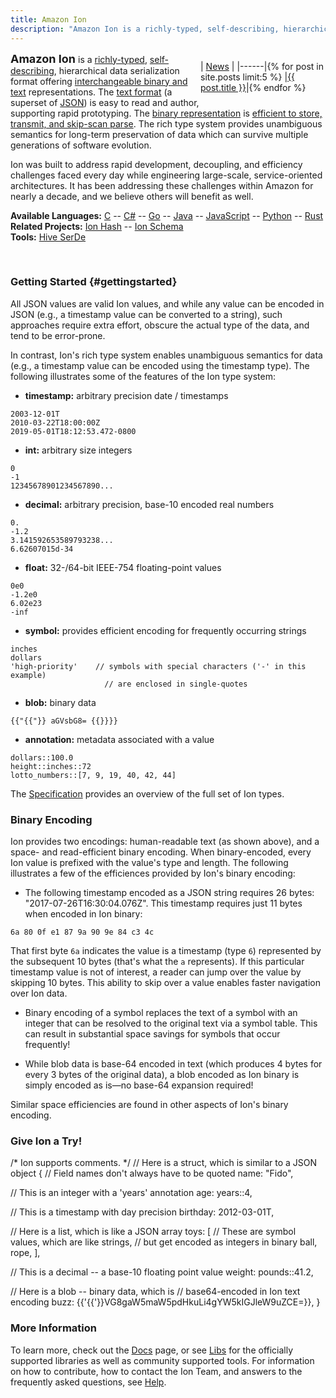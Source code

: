 ```yaml
---
title: Amazon Ion
description: "Amazon Ion is a richly-typed, self-describing, hierarchical data serialization format offering interchangeable binary and text representations. Ion was built to address rapid development, decoupling, and efficiency challenges faced every day while engineering large-scale, service-oriented architectures. Ion has been addressing these challenges within Amazon for nearly a decade, and we believe others will benefit as well."
---
```


<div style="float:right; width:200px" markdown="block">

| [News][7] |
|------|{% for post in site.posts limit:5 %}
|<a href="{{site.baseurl}}{{post.url}}">{{ post.title }}</a>|{% endfor %}

</div>

**<font size="+1">Amazon Ion</font>** is a [richly-typed][13], [self-describing][15], hierarchical data serialization
format offering [interchangeable binary and text][14] representations. The [text format][10]
(a superset of [JSON][1]) is easy to read and author, supporting rapid
prototyping. The [binary representation][11] is [efficient to store, transmit, and
skip-scan parse][16].  The rich type system provides unambiguous semantics for
long-term preservation of data which can survive multiple generations
of software evolution.

Ion was built to address rapid development, decoupling, and efficiency
challenges faced every day while engineering large-scale, service-oriented
architectures. It has been addressing these challenges within Amazon for nearly
a decade, and we believe others will benefit as well.

**Available Languages:** [C][4] -- [C#][20] -- [Go][21] -- [Java][3] -- [JavaScript][6] -- [Python][5] -- [Rust][22]<br>
**Related Projects:** [Ion Hash][19] -- [Ion Schema][17]<br>
**Tools:** [Hive SerDe][18]<br>

<br>

### Getting Started {#gettingstarted}

All JSON values are valid Ion values, and while any value can be encoded in JSON (e.g., a timestamp value can be converted to a string), such approaches require extra effort, obscure the actual type of the data, and tend to be error-prone.

In contrast, Ion's rich type system enables unambiguous semantics for data (e.g., a timestamp value can be encoded using the timestamp type).  The following illustrates some of the features of the Ion type system:

* **timestamp:**  arbitrary precision date / timestamps
```
2003-12-01T
2010-03-22T18:00:00Z
2019-05-01T18:12:53.472-0800
```

* **int:**  arbitrary size integers
```
0
-1
12345678901234567890...
```

* **decimal:**  arbitrary precision, base-10 encoded real numbers
```
0.
-1.2
3.141592653589793238...
6.62607015d-34
```

* **float:**  32-/64-bit IEEE-754 floating-point values
```
0e0
-1.2e0
6.02e23
-inf
```

* **symbol:**  provides efficient encoding for frequently occurring strings
```
inches
dollars
'high-priority'    // symbols with special characters ('-' in this example)
                     // are enclosed in single-quotes
```

* **blob:**  binary data
```
{{"{{"}} aGVsbG8= {{}}}}
```

* **annotation:**  metadata associated with a value
```
dollars::100.0
height::inches::72
lotto_numbers::[7, 9, 19, 40, 42, 44]
```

The [Specification][10] provides an overview of the full set of Ion types.

### Binary Encoding

Ion provides two encodings:  human-readable text (as shown above), and a space- and read-efficient binary encoding.  When binary-encoded, every Ion value is prefixed with the value's type and length.  The following illustrates a few of the efficiences provided by Ion's binary encoding:

* The following timestamp encoded as a JSON string requires 26 bytes:  "2017-07-26T16:30:04.076Z".  This timestamp requires just 11 bytes when encoded in Ion binary:
```
6a 80 0f e1 87 9a 90 9e 84 c3 4c
```
That first byte `6a` indicates the value is a timestamp (type `6`) represented by the subsequent 10 bytes (that's what the `a` represents).  If this particular timestamp value is not of interest, a reader can jump over the value by skipping 10 bytes.  This ability to skip over a value enables faster navigation over Ion data.

* Binary encoding of a symbol replaces the text of a symbol with an integer that can be resolved to the original text via a symbol table.  This can result in substantial space savings for symbols that occur frequently!

* While blob data is base-64 encoded in text (which produces 4 bytes for every 3 bytes of the original data), a blob encoded as Ion binary is simply encoded as is&mdash;no base-64 expansion required!

Similar space efficiencies are found in other aspects of Ion's binary encoding.

### Give Ion a Try!

<div class="ion-source">
/* Ion supports comments. */
// Here is a struct, which is similar to a JSON object
{
  // Field names don't always have to be quoted
  name: "Fido",

  // This is an integer with a 'years' annotation
  age: years::4,

  // This is a timestamp with day precision
  birthday: 2012-03-01T,

  // Here is a list, which is like a JSON array
  toys: [
    // These are symbol values, which are like strings,
    // but get encoded as integers in binary
    ball,
    rope,
  ],

  // This is a decimal -- a base-10 floating point value
  weight: pounds::41.2,

  // Here is a blob -- binary data, which is
  // base64-encoded in Ion text encoding
  buzz: {{'{{'}}VG8gaW5maW5pdHkuLi4gYW5kIGJleW9uZCE=}},
}
</div>
<script async src="assets/ion-widget.js"></script>

### More Information

To learn more, check out the [Docs][8] page, or see [Libs][12] for the officially supported libraries as well as community supported tools.  For information on how to contribute, how to contact the Ion Team, and answers to the frequently asked questions, see [Help][9].

<!-- References -->
[1]: http://json.org
[2]: guides/why.html
[3]: https://github.com/amzn/ion-java
[4]: https://github.com/amzn/ion-c
[5]: https://github.com/amzn/ion-python
[6]: https://github.com/amzn/ion-js
[7]: news.html
[8]: docs.html
[9]: help.html
[10]: docs/spec.html
[11]: docs/binary.html
[12]: libs.html
[13]: guides/why.html#rich-type-system
[14]: guides/why.html#dual-format-interoperability
[15]: guides/why.html#self-describing
[16]: guides/why.html#read-optimized-binary-format
[17]: https://amzn.github.io/ion-schema
[18]: https://github.com/amzn/ion-hive-serde
[19]: https://amzn.github.io/ion-hash
[20]: https://github.com/amzn/ion-dotnet
[21]: https://github.com/amzn/ion-go
[22]: https://github.com/amzn/ion-rust
